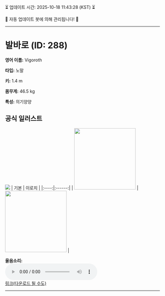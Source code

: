 
⏳ 업데이트 시간: 2025-10-18 11:43:28 (KST) ⏳

🤖 자동 업데이트 봇에 의해 관리됩니다! 🤖

---

# 발바로 (ID: 288)
**영어 이름:** Vigoroth

**타입:** 노말

**키:** 1.4 m

**몸무게:** 46.5 kg

**특성:** 의기양양

## 공식 일러스트
![](https://raw.githubusercontent.com/PokeAPI/sprites/master/sprites/pokemon/other/official-artwork/288.png)
| 기본 | 이로치 |
|:----:|:------:|
| <img src="http://play.pokemonshowdown.com/sprites/ani/vigoroth.gif" width="200"> | <img src="http://play.pokemonshowdown.com/sprites/ani-shiny/vigoroth.gif" width="200"> |

**울음소리:**<br><audio controls src="https://raw.githubusercontent.com/PokeAPI/cries/main/cries/pokemon/latest/288.ogg"></audio><br> [링크(다운로드 될 수도)](https://raw.githubusercontent.com/PokeAPI/cries/main/cries/pokemon/latest/288.ogg)


---
